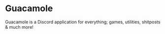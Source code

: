 # Guacamole
Guacamole is a Discord application for everything; games, utilities, shitposts &amp; much more!
